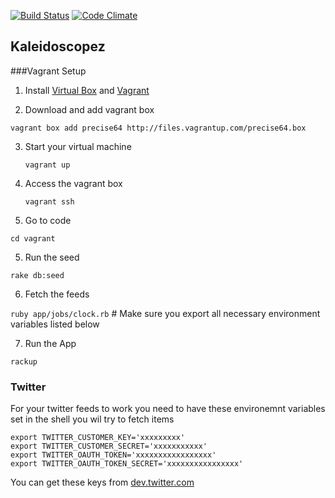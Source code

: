 [![Build Status](https://secure.travis-ci.org/ThoughtWorksInc/Kaleidoscopez.png)](http://travis-ci.org/ThoughtWorksInc/Kaleidoscopez)
[![Code Climate](https://codeclimate.com/github/ThoughtWorksInc/Kaleidoscopez.png)](https://codeclimate.com/github/ThoughtWorksInc/Kaleidoscopez)
## Kaleidoscopez

###Vagrant Setup

1. Install [Virtual Box](https://www.virtualbox.org/wiki/Downloads) and [Vagrant](http://vagrantup.com/)

2. Download and add vagrant box

  `vagrant box add precise64 http://files.vagrantup.com/precise64.box`

3. Start your virtual machine

   `vagrant up`

4. Access the vagrant box

   `vagrant ssh`

6. Go to code

  `cd vagrant`

5. Run the seed

  `rake db:seed`

6. Fetch the feeds

  `ruby app/jobs/clock.rb` # Make sure you export all necessary environment variables listed below

7. Run the App

  `rackup`

### Twitter
For your twitter feeds to work you need to have these environemnt variables set in the shell you wil try to fetch items

    export TWITTER_CUSTOMER_KEY='xxxxxxxxx'
    export TWITTER_CUSTOMER_SECRET='xxxxxxxxxxx'
    export TWITTER_OAUTH_TOKEN='xxxxxxxxxxxxxxxxx'
    export TWITTER_OAUTH_TOKEN_SECRET='xxxxxxxxxxxxxxxx'

You can get these keys from [dev.twitter.com](https://dev.twitter.com)

